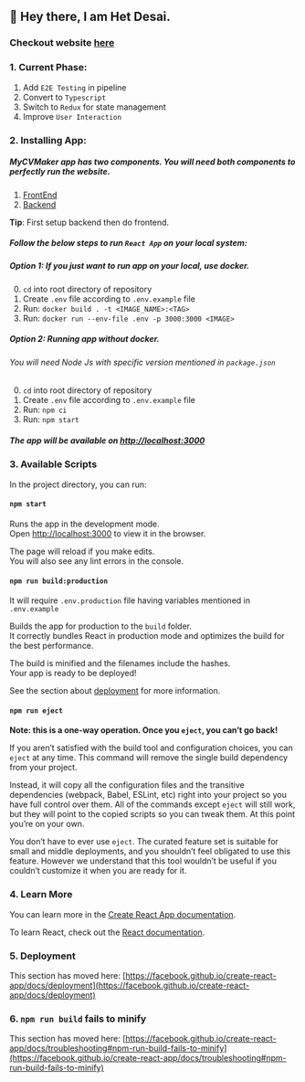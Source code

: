 ## 👋 Hey there, I am Het Desai.

### Checkout website [here](http://mycvmaker.site/)

### 1. Current Phase:
1. Add `E2E Testing` in pipeline
2. Convert to `Typescript`
3. Switch to `Redux` for state management
4. Improve `User Interaction`

### 2. Installing App:

##### MyCVMaker app has two components. You will need both components to perfectly run the website.

1. [FrontEnd](https://github.com/devhd9/MyCVMaker-FrontEnd)
2. [Backend](https://github.com/devhd9/MyCVMaker-Backend)

**Tip**: First setup backend then do frontend.

##### Follow the below steps to run `React App` on your local system:

##### Option 1: If you just want to run app on your local, use docker.

0. `cd` into root directory of repository
1. Create `.env` file according to `.env.example` file
2. Run: `docker build . -t <IMAGE_NAME>:<TAG>`
3. Run: `docker run --env-file .env -p 3000:3000 <IMAGE>`

##### Option 2: Running app without docker.

###### You will need Node Js with specific version mentioned in `package.json`

0. `cd` into root directory of repository
1. Create `.env` file according to `.env.example` file
2. Run: `npm ci`
3. Run: `npm start`

##### The app will be available on [http://localhost:3000](http://localhost:3000)

### 3. Available Scripts

In the project directory, you can run:

#### `npm start`

Runs the app in the development mode.\
Open [http://localhost:3000](http://localhost:3000) to view it in the browser.

The page will reload if you make edits.\
You will also see any lint errors in the console.

#### `npm run build:production`

It will require `.env.production` file having variables mentioned in `.env.example`

Builds the app for production to the `build` folder.\
It correctly bundles React in production mode and optimizes the build for the best performance.

The build is minified and the filenames include the hashes.\
Your app is ready to be deployed!

See the section about [deployment](https://facebook.github.io/create-react-app/docs/deployment) for more information.

#### `npm run eject`

**Note: this is a one-way operation. Once you `eject`, you can’t go back!**

If you aren’t satisfied with the build tool and configuration choices, you can `eject` at any time. This command will remove the single build dependency from your project.

Instead, it will copy all the configuration files and the transitive dependencies (webpack, Babel, ESLint, etc) right into your project so you have full control over them. All of the commands except `eject` will still work, but they will point to the copied scripts so you can tweak them. At this point you’re on your own.

You don’t have to ever use `eject`. The curated feature set is suitable for small and middle deployments, and you shouldn’t feel obligated to use this feature. However we understand that this tool wouldn’t be useful if you couldn’t customize it when you are ready for it.

### 4. Learn More

You can learn more in the [Create React App documentation](https://facebook.github.io/create-react-app/docs/getting-started).

To learn React, check out the [React documentation](https://reactjs.org/).

### 5. Deployment

This section has moved here: [https://facebook.github.io/create-react-app/docs/deployment](https://facebook.github.io/create-react-app/docs/deployment)

### 6. `npm run build` fails to minify

This section has moved here: [https://facebook.github.io/create-react-app/docs/troubleshooting#npm-run-build-fails-to-minify](https://facebook.github.io/create-react-app/docs/troubleshooting#npm-run-build-fails-to-minify)
